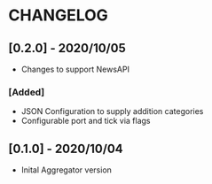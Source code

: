 # CHANGELOG

## [0.2.0] - 2020/10/05
 * Changes to support NewsAPI
 ### [Added]
 - JSON Configuration to supply addition categories
 - Configurable port and tick via flags

## [0.1.0] - 2020/10/04
 * Inital Aggregator version
